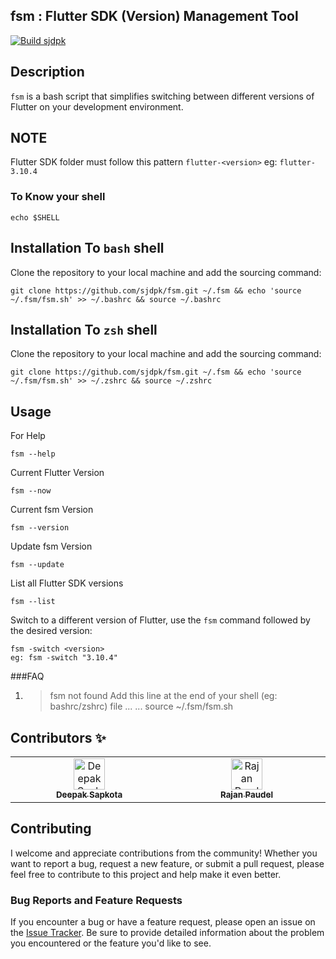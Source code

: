 ## fsm : Flutter SDK (Version) Management Tool
[![Build sjdpk](https://travis-ci.org/joemccann/dillinger.svg?branch=master)](https://github.com/sjdpk/fsm)

## Description

`fsm` is a bash script that simplifies switching between different versions of Flutter on your development environment.

## **NOTE**
Flutter SDK folder must follow this pattern
`flutter-<version>`
eg:  ```flutter-3.10.4```

### To Know your shell 
    echo $SHELL
## Installation To `bash` shell

Clone the repository to your local machine and add the sourcing command:
   ```
   git clone https://github.com/sjdpk/fsm.git ~/.fsm && echo 'source ~/.fsm/fsm.sh' >> ~/.bashrc && source ~/.bashrc 
```

## Installation To `zsh` shell

Clone the repository to your local machine and add the sourcing command:
   ```
   git clone https://github.com/sjdpk/fsm.git ~/.fsm && echo 'source ~/.fsm/fsm.sh' >> ~/.zshrc && source ~/.zshrc
  ```

## Usage

For Help

```
fsm --help
```
Current Flutter Version

```
fsm --now
```

Current fsm Version

```
fsm --version
```

Update fsm Version

```
fsm --update
```

List all Flutter SDK versions

```
fsm --list
```

Switch to a different version of Flutter, use the `fsm` command followed by the desired version:

```
fsm -switch <version>
eg: fsm -switch "3.10.4"
```

###FAQ 

1. > fsm not found
Add this line at the end of your shell (eg: bashrc/zshrc) file
			 ...
			...
			source ~/.fsm/fsm.sh

## Contributors ✨

<!-- ALL-CONTRIBUTORS-LIST:START - Do not remove or modify this section -->
<!-- prettier-ignore-start -->
<!-- markdownlint-disable -->
<table>
  <tbody>
    <tr>
      <td align="center" valign="top" width="20%"><a href="https://github.com/sjdpk"><img src="https://avatars.githubusercontent.com/sjdpk?v=4?s=50" width="50px;" alt="Deepak Sapkota"/><br /><sub><b>Deepak Sapkota</b></sub></a><br /></td>
      <td align="center" valign="top" width="20%"><a href="https://github.com/rajan-poudel"><img src="https://avatars.githubusercontent.com/rajan-poudel?v=4?s=50" width="50px;" alt="Rajan Paudel"/><br /><sub><b>Rajan Paudel</b></sub></a><br /></td>
    </tr>
  </tbody>
</table>

## Contributing

I welcome and appreciate contributions from the community! Whether you want to report a bug, request a new feature, or submit a pull request, please feel free to contribute to this project and help make it even better.
 


### Bug Reports and Feature Requests

If you encounter a bug or have a feature request, please open an issue on the [Issue Tracker](https://github.com/sjdpk/fsm/issues). Be sure to provide detailed information about the problem you encountered or the feature you'd like to see.
